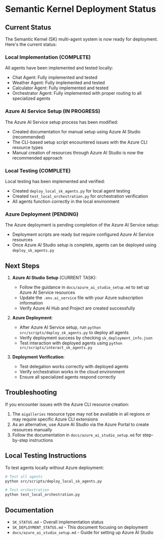 # Semantic Kernel Deployment Status

## Current Status

The Semantic Kernel (SK) multi-agent system is now ready for deployment. Here's the current status:

### Local Implementation (COMPLETE)

All agents have been implemented and tested locally:

- Chat Agent: Fully implemented and tested
- Weather Agent: Fully implemented and tested
- Calculator Agent: Fully implemented and tested
- Orchestrator Agent: Fully implemented with proper routing to all specialized agents

### Azure AI Service Setup (IN PROGRESS)

The Azure AI Service setup process has been modified:

- Created documentation for manual setup using Azure AI Studio (recommended)
- The CLI-based setup script encountered issues with the Azure CLI resource types
- Manual creation of resources through Azure AI Studio is now the recommended approach

### Local Testing (COMPLETE)

Local testing has been implemented and verified:

- Created `deploy_local_sk_agents.py` for local agent testing
- Created `test_local_orchestration.py` for orchestration verification
- All agents function correctly in the local environment

### Azure Deployment (PENDING)

The Azure deployment is pending completion of the Azure AI Service setup:

- Deployment scripts are ready but require configured Azure AI Service resources
- Once Azure AI Studio setup is complete, agents can be deployed using `deploy_sk_agents.py`

## Next Steps

1. **Azure AI Studio Setup** (CURRENT TASK):
   - Follow the guidance in `docs/azure_ai_studio_setup.md` to set up Azure AI Service resources
   - Update the `.env.ai_service` file with your Azure subscription information
   - Verify Azure AI Hub and Project are created successfully

2. **Azure Deployment**:
   - After Azure AI Service setup, run `python src/scripts/deploy_sk_agents.py` to deploy all agents
   - Verify deployment success by checking `sk_deployment_info.json`
   - Test interaction with deployed agents using `python src/scripts/interact_sk_agents.py`

3. **Deployment Verification**:
   - Test delegation works correctly with deployed agents
   - Verify orchestration works in the cloud environment
   - Ensure all specialized agents respond correctly

## Troubleshooting

If you encounter issues with the Azure CLI resource creation:

1. The `aigalleries` resource type may not be available in all regions or may require specific Azure CLI extensions
2. As an alternative, use Azure AI Studio via the Azure Portal to create resources manually
3. Follow the documentation in `docs/azure_ai_studio_setup.md` for step-by-step instructions

## Local Testing Instructions

To test agents locally without Azure deployment:

```bash
# Test all agents
python src/scripts/deploy_local_sk_agents.py

# Test orchestration
python test_local_orchestration.py
```

## Documentation

- `SK_STATUS.md` - Overall implementation status
- `SK_DEPLOYMENT_STATUS.md` - This document focusing on deployment
- `docs/azure_ai_studio_setup.md` - Guide for setting up Azure AI Studio